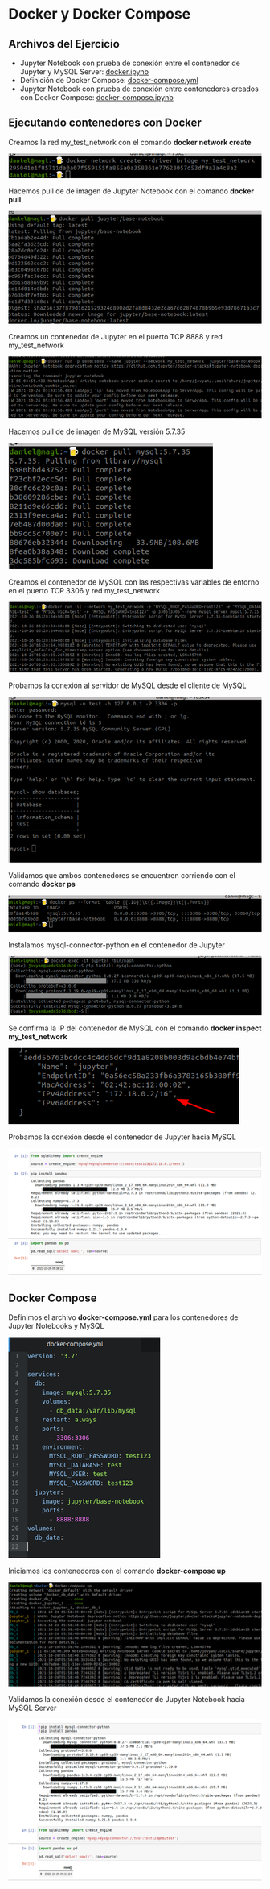 # Docker y Docker Compose

## Archivos del Ejercicio
- Jupyter Notebook con prueba de conexión entre el contenedor de Jupyter y MySQL Server: [docker.ipynb](docker.ipynb)
- Definición de Docker Compose: [docker-compose.yml](docker-compose.yml)
- Jupyter Notebook con prueba de conexión entre contenedores creados con Docker Compose: [docker-compose.ipynb](docker-compose.ipynb)

## Ejecutando contenedores con Docker

Creamos la red my_test_network con el comando **docker network create**

![Crear red my_test_network](images/image3.png)

Hacemos pull de de imagen de Jupyter Notebook  con el comando **docker pull**

![Pull de imagen de Jupyter Notebook](images/image7.png)

Creamos un contenedor de Jupyter en el puerto TCP 8888 y red my_test_network

![Creación de contenedor de Jupyter Notebook](images/image10.png)

Hacemos pull de de imagen de MySQL versión 5.7.35

![Pull de la imagen de MySQL](images/image5.png)

Creamos el contenedor de MySQL con las respectivas variables de entorno en el puerto TCP 3306 y red my_test_network

![Creación de contenedor de MySQL](images/image11.png)

Probamos la conexión al servidor de MySQL desde el cliente de MySQL

![Conexión exitosa al servidor de MySQL](images/image12.png)

Validamos que ambos contenedores se encuentren corriendo con el comando **docker ps**

![docker ps](images/image8.png)

Instalamos mysql-connector-python en el contenedor de Jupyter

![Instalar mysql-connector-python](images/image2.png)

Se confirma la IP del contenedor de MySQL con el comando **docker inspect my_test_network**

![Validar IP servidor MySQL](images/image4.png)

Probamos la conexión desde el contenedor de Jupyter hacia MySQL

![Se valida conexión entre Jupyter Notebook y Mysql](images/image13.png)

## Docker Compose

Definimos el archivo **docker-compose.yml** para los contenedores de Jupyter Notebooks y MySQL

![Definición de docker-compose.yml](images/image1.png)

Iniciamos los contenedores con el comando **docker-compose up**

![Iniciamos contenedores con docker-compose](images/image9.png)

Validamos la conexión desde el contenedor de Jupyter Notebook hacia MySQL Server

![Se valida conexión entre Jupyter Notebook y Mysql](images/image6.png)
